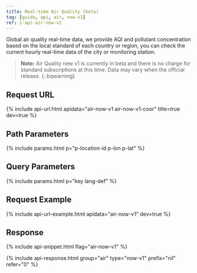```yaml
---
title: Real-time Air Quality (beta)
tag: [guide, api, air, now-v1]
ref: 1-api-air-now-v1
---
```

Global air quality real-time data, we provide AQI and pollutant concentration based on the local standard of each country or region, you can check the current hourly real-time data of the city or monitoring station.

> **Note:** Air Quality new v1 is currently in beta and there is no charge for standard subscriptions at this time. Data may vary when the official release.
{:.bqwarning}

## Request URL

{% include api-url.html apidata="air-now-v1 air-now-v1-coor" title=true dev=true %}

## Path Parameters

{% include params.html p="p-location-id p-lon p-lat" %}

## Query Parameters

{% include params.html p="key lang-def" %}

## Request Example

{% include api-url-example.html apidata="air-now-v1" dev=true %}

## Response

{% include api-snippet.html flag="air-now-v1" %}

{% include api-response.html group="air" type="now-v1" prefix="nil" refer="0"  %}
